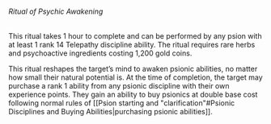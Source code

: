 ###### Ritual of Psychic Awakening
This ritual takes 1 hour to complete and can be performed by any psion with at least 1 rank 14 Telepathy discipline ability. The ritual requires rare herbs and psychoactive ingredients costing 1,200 gold coins.  

This ritual reshapes the target’s mind to awaken psionic abilities, no matter how small their natural potential is. At the time of completion, the target may purchase a rank 1 ability from any psionic discipline with their own experience points. They gain an ability to buy psionics at double base cost following normal rules of [[Psion starting and "clarification"#Psionic Disciplines and Buying Abilities|purchasing psionic abilities]].